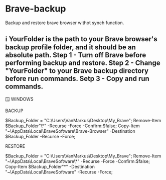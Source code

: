 # Brave-backup
Backup and restore brave browser withot synch function.


ℹ️ YourFolder is the path to your Brave browser's backup profile folder, and it should be an absolute path.
Step 1 - Turn off Brave before performing backup and restore.
Step 2 - Change "YourFolder" to your Brave backup directory before run commands.
Setp 3 - Copy and run commands.
-------------------------------------
🪟 WINDOWS

BACKUP

$Backup_Folder = "C:\Users\VanMarkus\Desktop\My_Brave"; Remove-Item $Backup_Folder"\*" -Recurse -Force -Confirm:$false; Copy-Item "~\AppData\Local\BraveSoftware\Brave-Browser\" -Destination $Backup_Folder -Recurse -Force;

RESTORE

$Backup_Folder = "C:\Users\VanMarkus\Desktop\My_Brave"; Remove-Item "~\AppData\Local\BraveSoftware\*" -Recurse -Force -Confirm:$false; Copy-Item $Backup_Folder"\*" -Destination "~\AppData\Local\BraveSoftware\" -Recurse -Force;
